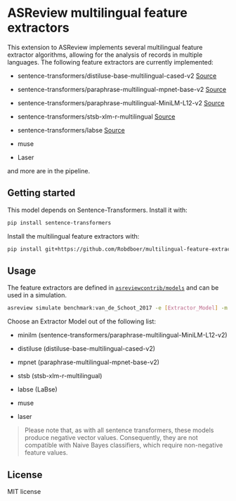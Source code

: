 # ASReview multilingual feature extractors

This extension to ASReview implements several multilingual feature extractor algorithms, allowing for the analysis of records in multiple languages.
The following feature extractors are currently implemented:

- sentence-transformers/distiluse-base-multilingual-cased-v2 [Source](https://huggingface.co/sentence-transformers/distiluse-base-multilingual-cased-v2)

- sentence-transformers/paraphrase-multilingual-mpnet-base-v2 [Source](https://huggingface.co/sentence-transformers/paraphrase-multilingual-mpnet-base-v2)

- sentence-transformers/paraphrase-multilingual-MiniLM-L12-v2 [Source](https://huggingface.co/sentence-transformers/paraphrase-multilingual-MiniLM-L12-v2)

- sentence-transformers/stsb-xlm-r-multilingual [Source](https://huggingface.co/sentence-transformers/stsb-xlm-r-multilingual)

- sentence-transformers/labse [Source](https://huggingface.co/sentence-transformers/labse)

- muse

- Laser

and more are in the pipeline.



## Getting started

This model depends on Sentence-Transformers. Install it with:

```bash
pip install sentence-transformers
```

Install the multilingual feature extractors with:


```bash
pip install git+https://github.com/Robdboer/multilingual-feature-extractors.git
```

## Usage

The feature extractors are defined in
[`asreviewcontrib/models`](asreviewcontrib/models) and can be used in a simulation.

```bash
asreview simulate benchmark:van_de_Schoot_2017 -e [Extractor_Model] -m svm
```

Choose an Extractor Model out of the following list:

- minilm (sentence-transformers/paraphrase-multilingual-MiniLM-L12-v2)

- distiluse (distiluse-base-multilingual-cased-v2)

- mpnet (paraphrase-multilingual-mpnet-base-v2)

- stsb (stsb-xlm-r-multilingual)

- labse (LaBse)

- muse

- laser

> Please note that, as with all sentence transformers, these models produce negative vector values. Consequently, they are not compatible with Naive Bayes classifiers, which require non-negative feature values.


## License

MIT license
